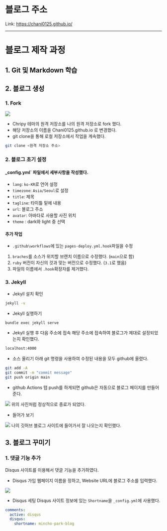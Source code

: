# 블로그 주소
Link: <https://chani0125.github.io/>

<hr/>

# 블로그 제작 과정

## 1. Git 및 Markdown 학습


## 2. 블로그 생성

### 1. Fork

<img src="https://user-images.githubusercontent.com/71829572/204723308-902d81aa-d8c3-4be4-891f-d615af7b32ba.png"/>

- Chripy 테마의 원격 저장소를 나의 원격 저장소로 fork 했다.
- 해당 저장소의 이름을 Chani0125.github.io 로 변경했다.
- git clone을 통해 로컬 저장소에서 작업을 계속했다.

``` bash
git clone <원격 저장소 주소>
```

### 2. 블로그 초기 설정

#### _config.yml` 파일에서 세부사항을 작성했다.

- `lang`: `ko-KR`로 언어 설정
- `timezone`: `Asia/Seoul`로 설정
- `title`: 제목
- `tagline`: 타이틀 밑에 내용
- `url`: 블로그 주소
- `avatar`: 아바타로 사용할 사진 위치
- `theme` : dark와 light 중 선택

#### 추가 작업

- `.github\workflows`에 있는 `pages-deploy.yml.hook`파일을 수정
1. `braches`를 소스가 위치할 브랜치 이름으로 수정했다. (`main`으로 함)
2. `ruby` 버전이 자신의 것과 맞는 버전으로 수정했다. (`3.1`로 했음)
3. 파일의 이름에서 `.hook`확장자를 제거했다.

### 3. Jekyll

- Jekyll 설치 확인
``` bash
jekyll -v
```

- Jekyll 실행하기
``` bash
bundle exec jekyll serve
```

- Jekyll 실행 후 다음 주소에 접속
해당 주소에 접속하여 블로그가 제대로 설정되었는지 확인했다.
``` bash
localhost:4000
```

- 소스 올리기
아래 git 명령을 사용하여 수정된 내용을 모두 github에 올렸다.
``` bash
git add -A
git commit -m "commit message"
git push origin main
```

- github Actions 탭
push를 하게되면 github은 자동으로 블로그 페이지를 만들어 준다.
<img src="https://user-images.githubusercontent.com/71829572/204814473-99163e6f-e0ba-42d0-ac92-8d094ffb2cd3.png"/>
위의 사진처럼 정상적으로 종료가 되었다.

- 들어가 보기
<img src="https://user-images.githubusercontent.com/71829572/204814940-67957c06-fd72-46cf-b6db-8871442664bf.png"/>
나의 깃허브 블로그 사이트에 들어가서 잘 나오는지 확인했다.

## 3. 블로그 꾸미기

### 1. 댓글 기능 추가

Disqus 사이트를 이용해서 댓글 기능을 추가하였다.

- Disqus 가입
웹페이지 이름을 정하고, Website URL에 블로그 주소를 입력했다.
<img src="https://user-images.githubusercontent.com/71829572/204822926-bff5db7b-676d-4a66-9e55-33102a72e6fa.png"/>

- Disqus 세팅
Disqus 사이트 정보에 있는 `Shortname`을 `_config.yml`에 사용했다.
``` yml
comments:
  active: disqus
  disqus:
    shortname: mincho-park-blog
```

